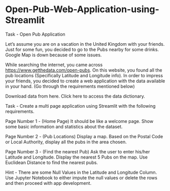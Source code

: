# Open-Pub-Web-Application-using-Streamlit

Task - Open Pub Application


Let’s assume you are on a vacation in the United Kingdom with your friends. Just for some fun, you decided to go to the Pubs nearby for some drinks. Google Map is down because of some issues. 

While searching the internet, you came across https://www.getthedata.com/open-pubs. On this website, you found all the pub locations (Specifically Latitude and Longitude info). In order to impress your friends, you decided to create a web application with the data available in your hand. (Go through the requirements mentioned below)

Download data from here.
Click here to access the data dictionary.


Task - Create a multi page application using Streamlit with the following requirements.

Page Number 1 - (Home Page)
It should be like a welcome page. Show some basic information and statistics about the dataset.


Page Number 2 - (Pub Locations)
Display a map. Based on the Postal Code or Local Authority, display all the pubs in the area chosen. 

Page Number 3 - (Find the nearest Pub)
Ask the user to enter his/her Latitude and Longitude. Display the nearest 5 Pubs on the map. Use Euclidean Distance to find the nearest pubs.


Hint - There are some Null Values in the Latitude and Longitude Column. Use Jupyter Notebook to either impute the null values or delete the rows and then proceed with app development.
